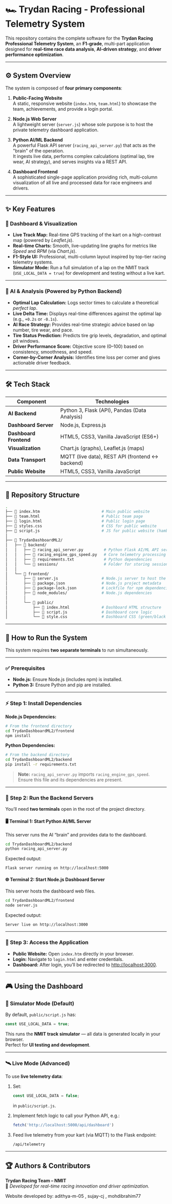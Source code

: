 # 🏎️ Trydan Racing - Professional Telemetry System

This repository contains the complete software for the **Trydan Racing Professional Telemetry System**, an **F1-grade**, multi-part application designed for **real-time race data analysis**, **AI-driven strategy**, and **driver performance optimization**.

---

## ⚙️ System Overview

The system is composed of **four primary components**:

1. **Public-Facing Website**  
   A static, responsive website (`index.htm`, `team.html`) to showcase the team, achievements, and provide a login portal.

2. **Node.js Web Server**  
   A lightweight server (`server.js`) whose sole purpose is to host the private telemetry dashboard application.

3. **Python AI/ML Backend**  
   A powerful Flask API server (`racing_api_server.py`) that acts as the "brain" of the operation.  
   It ingests live data, performs complex calculations (optimal lap, tire wear, AI strategy), and serves insights via a REST API.

4. **Dashboard Frontend**  
   A sophisticated single-page application providing rich, multi-column visualization of all live and processed data for race engineers and drivers.

---

## ✨ Key Features

### 🧭 Dashboard & Visualization

- **Live Track Map:** Real-time GPS tracking of the kart on a high-contrast map (powered by *Leaflet.js*).  
- **Real-time Charts:** Smooth, live-updating line graphs for metrics like *Speed* and *RPM* (via *Chart.js*).  
- **F1-Style UI:** Professional, multi-column layout inspired by top-tier racing telemetry systems.  
- **Simulator Mode:** Run a full simulation of a lap on the NMIT track (`USE_LOCAL_DATA = true`) for development and testing without a live kart.

---

### 🤖 AI & Analysis (Powered by Python Backend)

- **Optimal Lap Calculation:** Logs sector times to calculate a theoretical *perfect lap*.  
- **Live Delta Time:** Displays real-time differences against the optimal lap (e.g., `+0.2s` or `-0.1s`).  
- **AI Race Strategy:** Provides real-time strategic advice based on lap number, tire wear, and pace.  
- **Tire Status Prediction:** Predicts tire grip levels, degradation, and optimal pit windows.  
- **Driver Performance Score:** Objective score (0–100) based on consistency, smoothness, and speed.  
- **Corner-by-Corner Analysis:** Identifies time loss per corner and gives actionable driver feedback.

---

## 🛠️ Tech Stack

| Component | Technologies |
|------------|--------------|
| **AI Backend** | Python 3, Flask (API), Pandas (Data Analysis) |
| **Dashboard Server** | Node.js, Express.js |
| **Dashboard Frontend** | HTML5, CSS3, Vanilla JavaScript (ES6+) |
| **Visualization** | Chart.js (graphs), Leaflet.js (maps) |
| **Data Transport** | MQTT (live data), REST API (frontend ↔ backend) |
| **Public Website** | HTML5, CSS3, Vanilla JavaScript |

---

## 📁 Repository Structure

```bash
.
├── 📄 index.htm                           # Main public website
├── 📄 team.html                           # Public team page
├── 📄 login.html                          # Public login page
├── 📄 styles.css                          # CSS for public website
├── 📄 script.js                           # JS for public website (hamburger menu, etc.)
│
├── 📁 TrydanDashboardML2/
│   ├── 📁 backend/
│   │   ├── 📄 racing_api_server.py         # Python Flask AI/ML API server
│   │   ├── 📄 racing_engine_gps_speed.py   # Core telemetry processing engine
│   │   ├── 📄 requirements.txt             # Python dependencies
│   │   └── 📁 sessions/                    # Folder for storing session data
│   │
│   └── 📁 frontend/
│       ├── 📄 server.js                   # Node.js server to host the dashboard
│       ├── 📄 package.json                # Node.js project metadata
│       ├── 📄 package-lock.json           # Lockfile for npm dependencies
│       ├── 📁 node_modules/               # Node.js dependencies
│       │
│       └── 📁 public/
│           ├── 📄 index.html              # Dashboard HTML structure
│           ├── 📄 script.js               # Dashboard core logic
│           └── 📄 style.css               # Dashboard CSS (green/black theme)
```

---

## 🚀 How to Run the System

This system requires **two separate terminals** to run simultaneously.

---

### ✅ Prerequisites

- **Node.js:** Ensure Node.js (includes npm) is installed.  
- **Python 3:** Ensure Python and pip are installed.

---

### ⚡ Step 1: Install Dependencies

**Node.js Dependencies:**

```bash
# From the frontend directory
cd TrydanDashboardML2/frontend
npm install
```

**Python Dependencies:**

```bash
# From the backend directory
cd TrydanDashboardML2/backend
pip install -r requirements.txt
```

> **Note:** `racing_api_server.py` imports `racing_engine_gps_speed`.  
> Ensure this file and its dependencies are present.

---

### 🧠 Step 2: Run the Backend Servers

You’ll need **two terminals** open in the root of the project directory.

#### 🖥️ Terminal 1: Start Python AI/ML Server
This server runs the AI “brain” and provides data to the dashboard.

```bash
cd TrydanDashboardML2/backend
python racing_api_server.py
```

Expected output:
```
Flask server running on http://localhost:5000
```

#### 🌐 Terminal 2: Start Node.js Dashboard Server
This server hosts the dashboard web files.

```bash
cd TrydanDashboardML2/frontend
node server.js
```

Expected output:
```
Server live on http://localhost:3000
```

---

### 🏁 Step 3: Access the Application

- **Public Website:** Open `index.htm` directly in your browser.  
- **Login:** Navigate to `login.html` and enter credentials.  
- **Dashboard:** After login, you’ll be redirected to [http://localhost:3000](http://localhost:3000).

---

## 🎮 Using the Dashboard

### 🔧 Simulator Mode (Default)

By default, `public/script.js` has:

```js
const USE_LOCAL_DATA = true;
```

This runs the **NMIT track simulator** — all data is generated locally in your browser.  
Perfect for **UI testing and development**.

---

### 🛰️ Live Mode (Advanced)

To use **live telemetry data**:

1. Set:
   ```js
   const USE_LOCAL_DATA = false;
   ```
   in `public/script.js`.

2. Implement fetch logic to call your Python API, e.g.:
   ```js
   fetch('http://localhost:5000/api/dashboard')
   ```

3. Feed live telemetry from your kart (via MQTT) to the Flask endpoint:
   ```
   /api/telemetry
   ```

---

## 🏆 Authors & Contributors

**Trydan Racing Team – NMIT**  
🚗 *Developed for real-time racing innovation and driver optimization.*

   Website developed by: adithya-m-05 , sujay-cj , mohdibrahim77

